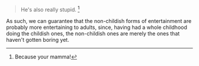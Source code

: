 > He's also really stupid. [^why]
>
> [^why]: Because your mamma!

As such, we can guarantee that the non-childish forms of entertainment are probably more entertaining to adults, since, having had a whole childhood doing the childish ones, the non-childish ones are merely the ones that haven't gotten boring yet.
